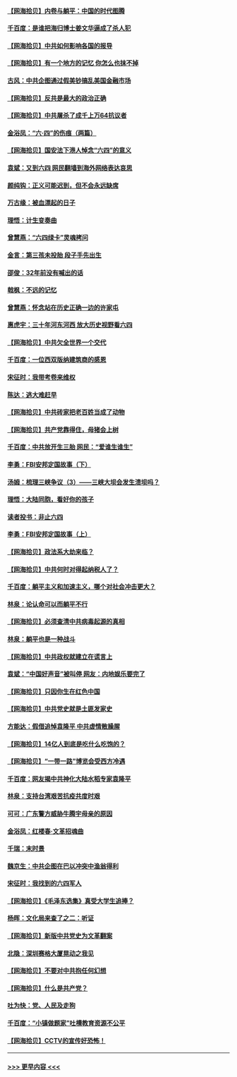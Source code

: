 #### [【网海拾贝】内卷与躺平：中国的时代图腾](../pages/nsc993/n13016128.md?t=06120401) 
#### [千百度：是谁把海归博士姜文华逼成了杀人犯](../pages/nsc993/n13015218.md?t=06120401) 
#### [【网海拾贝】中共如何影响各国的报导](../pages/nsc993/n13012599.md?t=06120401) 
#### [【网海拾贝】有一个地方的记忆 你怎么也抹不掉](../pages/nsc993/n13009802.md?t=06120401) 
#### [古风：中共企图通过假美钞搞乱美国金融市场](../pages/nsc993/n13009626.md?t=06120401) 
#### [【网海拾贝】反共是最大的政治正确](../pages/nsc993/n13007051.md?t=06120401) 
#### [【网海拾贝】中共屠杀了成千上万64抗议者](../pages/nsc993/n13002713.md?t=06120401) 
#### [金浴凤：“六·四”的伤痕（两篇）](../pages/nsc993/n13001719.md?t=06120401) 
#### [【网海拾贝】国安法下港人悼念“六四”的意义](../pages/nsc993/n13001039.md?t=06120401) 
#### [袁斌：又到六四 网民翻墙到海外网络表达哀思](../pages/nsc993/n13000995.md?t=06120401) 
#### [颜纯钩：正义可能迟到，但不会永远缺席](../pages/nsc993/n13000920.md?t=06120401) 
#### [万古缘：被血漂起的日子](../pages/nsc993/n13000914.md?t=06120401) 
#### [理悟：计生变奏曲](../pages/nsc993/n13000414.md?t=06120401) 
#### [曾慧燕：“六四绿卡”灵魂拷问](../pages/nsc993/n13000277.md?t=06120401) 
#### [金言：第三孩未投胎 段子手先出生](../pages/nsc993/n13000215.md?t=06120401) 
#### [邵俊：32年前没有喊出的话](../pages/nsc993/n13000181.md?t=06120401) 
#### [戟枫：不远的记忆](../pages/nsc993/n13000121.md?t=06120401) 
#### [曾慧燕：怀念站在历史正确一边的许家屯](../pages/nsc993/n13000073.md?t=06120401) 
#### [惠虎宇：三十年河东河西 放大历史视野看六四](../pages/nsc993/n13000018.md?t=06120401) 
#### [【网海拾贝】中共欠全世界一个交代](../pages/nsc993/n12998706.md?t=06120401) 
#### [千百度：一位西双版纳建筑商的感恩](../pages/nsc993/n12998487.md?t=06120401) 
#### [宋征时：我带考卷来维权](../pages/nsc993/n12994088.md?t=06120401) 
#### [陈达：逃大难赶早](../pages/nsc993/n12993569.md?t=06120401) 
#### [【网海拾贝】中共砖家把老百姓当成了动物](../pages/nsc993/n12993483.md?t=06120401) 
#### [【网海拾贝】共产党靠得住，母猪会上树](../pages/nsc993/n12990730.md?t=06120401) 
#### [千百度：中共放开生三胎 网民：“爱谁生谁生”](../pages/nsc993/n12990644.md?t=06120401) 
#### [李勇：FBI安邦定国故事（下）](../pages/nsc993/n12987854.md?t=06120401) 
#### [汤姆：梳理三峡争议（3）——三峡大坝会发生溃坝吗？](../pages/nsc993/n12989806.md?t=06120401) 
#### [理悟：大陆同胞，看好你的孩子](../pages/nsc993/n12989778.md?t=06120401) 
#### [读者投书：非止六四](../pages/nsc993/n12989673.md?t=06120401) 
#### [李勇：FBI安邦定国故事（上）](../pages/nsc993/n12987749.md?t=06120401) 
#### [【网海拾贝】政法系大劫来临？](../pages/nsc993/n12987596.md?t=06120401) 
#### [【网海拾贝】中共何时对得起纳税人了？](../pages/nsc993/n12985578.md?t=06120401) 
#### [千百度：躺平主义和加速主义，哪个对社会冲击更大？](../pages/nsc993/n12985512.md?t=06120401) 
#### [林泉：论认命可以而躺平不行](../pages/nsc993/n12985505.md?t=06120401) 
#### [【网海拾贝】必须查清中共病毒起源的真相](../pages/nsc993/n12984276.md?t=06120401) 
#### [林泉：躺平也是一种战斗](../pages/nsc993/n12984194.md?t=06120401) 
#### [【网海拾贝】中共政权就建立在谎言上](../pages/nsc993/n12981880.md?t=06120401) 
#### [袁斌：“中国好声音”被叫停 网友：内地娱乐要完了](../pages/nsc993/n12981826.md?t=06120401) 
#### [【网海拾贝】只因你生在红色中国](../pages/nsc993/n12979096.md?t=06120401) 
#### [【网海拾贝】中共党史就是土匪发家史](../pages/nsc993/n12976478.md?t=06120401) 
#### [方能达：假借追悼袁隆平 中共虚情散臊腥](../pages/nsc993/n12976396.md?t=06120401) 
#### [【网海拾贝】14亿人到底是吃什么吃饱的？](../pages/nsc993/n12974125.md?t=06120401) 
#### [【网海拾贝】“一带一路”博览会受西方冷遇](../pages/nsc993/n12971787.md?t=06120401) 
#### [千百度：网友揭中共神化大陆水稻专家袁隆平](../pages/nsc993/n12971733.md?t=06120401) 
#### [林泉：支持台湾艰苦抗疫共度时艰](../pages/nsc993/n12971350.md?t=06120401) 
#### [可可：广东警方威胁牛腾宇母亲的原因](../pages/nsc993/n12971100.md?t=06120401) 
#### [金浴凤：红楼春·文革招魂曲](../pages/nsc993/n12970354.md?t=06120401) 
#### [千瑞：末时景](../pages/nsc993/n12970337.md?t=06120401) 
#### [魏京生：中共企图在巴以冲突中渔翁得利](../pages/nsc993/n12970286.md?t=06120401) 
#### [宋征时：我找到的六四军人](../pages/nsc993/n12970213.md?t=06120401) 
#### [【网海拾贝】《毛泽东选集》真受大学生追捧？](../pages/nsc993/n12968779.md?t=06120401) 
#### [杨晖：文化局来查了之二：听证](../pages/nsc993/n12966528.md?t=06120401) 
#### [【网海拾贝】新版中共党史为文革翻案](../pages/nsc993/n12967526.md?t=06120401) 
#### [北隐：深圳赛格大厦晃动之我见](../pages/nsc993/n12967393.md?t=06120401) 
#### [【网海拾贝】不要对中共抱任何幻想](../pages/nsc993/n12965222.md?t=06120401) 
#### [【网海拾贝】什么是共产党？](../pages/nsc993/n12962781.md?t=06120401) 
#### [吐为快：党、人民及走狗](../pages/nsc993/n12962747.md?t=06120401) 
#### [千百度：“小镇做题家”吐槽教育资源不公平](../pages/nsc993/n12962705.md?t=06120401) 
#### [【网海拾贝】CCTV的宣传好恐怖！](../pages/nsc993/n12959984.md?t=06120401) 

----
#### [ >>> 更早内容 <<< ](../indexes/nsc993-earlier.md)
